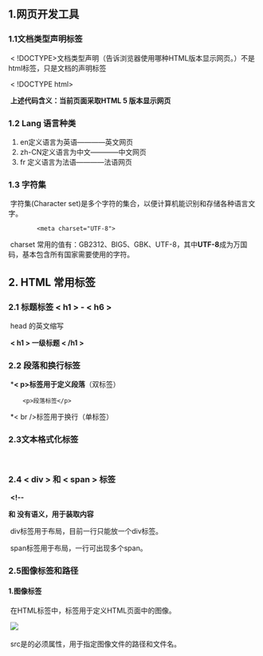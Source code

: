## 1.网页开发工具

### 	1.1文档类型声明标签

​		< !DOCTYPE>文档类型声明（告诉浏览器使用哪种HTML版本显示网页。）不是html标签，只是文档的声明标签

​		< !DOCTYPE html>

​		**上述代码含义：当前页面采取HTML 5 版本显示网页**



### 	1.2 Lang 语言种类 

1. en定义语言为英语————英文网页
2. zh-CN定义语言为中文————中文网页
3. fr 定义语言为法语————法语网页



### 	1.3 字符集

​		字符集(Character set)是多个字符的集合，以便计算机能识别和存储各种语言文字。

    		<meta charset="UTF-8">

​		charset 常用的值有：GB2312、BIG5、GBK、UTF-8，其中**UTF-8**成为万国码，基本包含所有国家需要使用的字符。



## 2. HTML 常用标签

### 	2.1 标题标签 < h1 > - < h6 >

​		head 的英文缩写

​			**< h1 > 一级标题 < /h1 >**



### 	2.2 段落和换行标签

​		***< p>标签用于定义段落**（双标签）

		<p>段落标签</p>

​		*< br />标签用于换行（单标签）



### 	2.3文本格式化标签

​		<!-- <strong>加粗</strong>的文字   <b>加粗</b>的文字
   		 <em>倾斜</em>的文字   <i>倾斜</i>的文字
   		 <del>删除线</del>   <s>删除线</s>
   		 <ins>下划线</ins>   <u>下划线</u> -->



### 	2.4  < div > 和 < span > 标签

​	**<!--       <div> 和 <span> 没有语义，用于装取内容**

​			div标签用于布局，目前一行只能放一个div标签。

​			span标签用于布局，一行可出现多个span。



### 	2.5图像标签和路径

#### 		1.图像标签

​			在HTML标签中，<img>标签用于定义HTML页面中的图像。

​				<img src="图像URL">

​			src是<img>的必须属性，用于指定图像文件的路径和文件名。